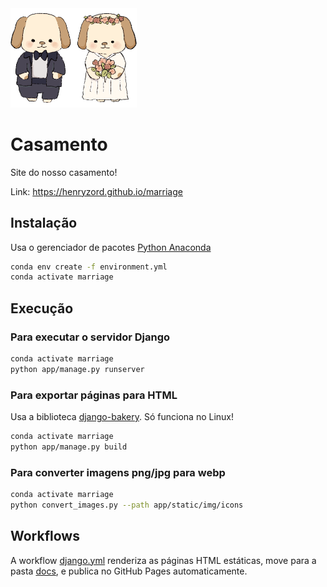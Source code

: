 
<img alt="casal de noivos" src="app/static/img/icons/noivos.png" style="width: 40%;">

# Casamento

Site do nosso casamento!

Link: https://henryzord.github.io/marriage

## Instalação

Usa o gerenciador de pacotes [Python Anaconda](https://www.anaconda.com/download)

```bash
conda env create -f environment.yml
conda activate marriage
```

## Execução

### Para executar o servidor Django

```bash
conda activate marriage
python app/manage.py runserver
```

### Para exportar páginas para HTML

Usa a biblioteca [django-bakery](https://palewi.re/docs/django-bakery/index.html). Só funciona no Linux!

```bash
conda activate marriage
python app/manage.py build
```

### Para converter imagens png/jpg para webp

```bash
conda activate marriage
python convert_images.py --path app/static/img/icons
```

## Workflows

A workflow [django.yml](.github/workflows/django.yml) renderiza as páginas HTML estáticas, move para a pasta
[docs](/docs), e publica no GitHub Pages automaticamente.
